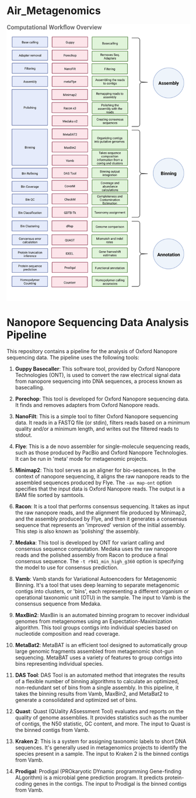 # Air_Metagenomics

![alt text](Workflow.png)

# Nanopore Sequencing Data Analysis Pipeline

This repository contains a pipeline for the analysis of Oxford Nanopore sequencing data. The pipeline uses the following tools:

1. **Guppy Basecaller**: This software tool, provided by Oxford Nanopore Technologies (ONT), is used to convert the raw electrical signal data from nanopore sequencing into DNA sequences, a process known as basecalling.

2. **Porechop**: This tool is developed for Oxford Nanopore sequencing data. It finds and removes adapters from Oxford Nanopore reads.

3. **NanoFilt**: This is a simple tool to filter Oxford Nanopore sequencing data. It reads in a FASTQ file (or stdin), filters reads based on a minimum quality and/or a minimum length, and writes out the filtered reads to stdout.

4. **Flye**: This is a de novo assembler for single-molecule sequencing reads, such as those produced by PacBio and Oxford Nanopore Technologies. It can be run in 'meta' mode for metagenomic projects.

5. **Minimap2**: This tool serves as an aligner for bio-sequences. In the context of nanopore sequencing, it aligns the raw nanopore reads to the assembled sequences produced by Flye. The `-ax map-ont` option specifies that the input data is Oxford Nanopore reads. The output is a BAM file sorted by samtools.

6. **Racon**: It is a tool that performs consensus sequencing. It takes as input the raw nanopore reads, and the alignment file produced by Minimap2, and the assembly produced by Flye, and then it generates a consensus sequence that represents an 'improved' version of the initial assembly. This step is also known as 'polishing' the assembly.

7. **Medaka**: This tool is developed by ONT for variant calling and consensus sequence computation. Medaka uses the raw nanopore reads and the polished assembly from Racon to produce a final consensus sequence. The `-t r941_min_high_g360` option is specifying the model to use for consensus prediction.

8. **Vamb**: Vamb stands for Variational Autoencoders for Metagenomic Binning. It's a tool that uses deep learning to separate metagenomic contigs into clusters, or 'bins', each representing a different organism or operational taxonomic unit (OTU) in the sample. The input to Vamb is the consensus sequence from Medaka.

9. **MaxBin2**: MaxBin is an automated binning program to recover individual genomes from metagenomes using an Expectation-Maximization algorithm. This tool groups contigs into individual species based on nucleotide composition and read coverage.

10. **MetaBat2**: MetaBAT is an efficient tool designed to automatically group large genomic fragments assembled from metagenomic shot-gun sequencing. MetaBAT uses a variety of features to group contigs into bins representing individual species.

11. **DAS Tool**: DAS Tool is an automated method that integrates the results of a flexible number of binning algorithms to calculate an optimized, non-redundant set of bins from a single assembly. In this pipeline, it takes the binning results from Vamb, MaxBin2, and MetaBat2 to generate a consolidated and optimized set of bins.

12. **Quast**: Quast (QUality ASsessment Tool) evaluates and reports on the quality of genome assemblies. It provides statistics such as the number of contigs, the N50 statistic, GC content, and more. The input to Quast is the binned contigs from Vamb.

13. **Kraken 2**: This is a system for assigning taxonomic labels to short DNA sequences. It's generally used in metagenomics projects to identify the species present in a sample. The input to Kraken 2 is the binned contigs from Vamb.

14. **Prodigal**: Prodigal (PROkaryotic DYnamic programming Gene-finding ALgorithm) is a microbial gene prediction program. It predicts protein-coding genes in the contigs. The input to Prodigal is the binned contigs from Vamb.
